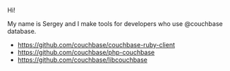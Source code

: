 Hi!

My name is Sergey and I make tools for developers who use @couchbase database.

* https://github.com/couchbase/couchbase-ruby-client
* https://github.com/couchbase/php-couchbase
* https://github.com/couchbase/libcouchbase
